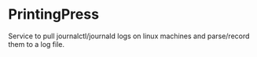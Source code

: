 # PrintingPress
Service to pull journalctl/journald logs on linux machines and parse/record them to a log file.
